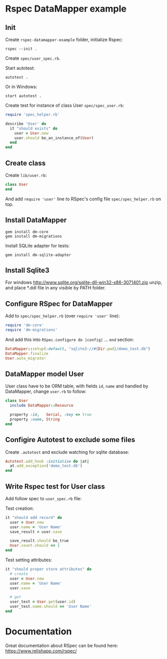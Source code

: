 Rspec DataMapper example
========================


Init
----

Create `rspec-datamapper-example` folder, initialize Rspec:

    rspec --init .

Create `spec/user_spec.rb`.

Start autotest:

    autotest .

Or in Windows:

    start autotest .


Create test for instance of class User `spec/spec_user.rb`:

```ruby
require 'spec_helper.rb'

describe 'User' do
  it "should exists" do
    user = User.new
    user.should be_an_instance_of(User)
  end
end
```

Create class
------------

Create `lib/user.rb`:

```ruby
class User
end
```

And add `require 'user'` line to RSpec's config file `spec/spec_helper.rb` on top.


Install DataMapper
------------------

    gem install dm-core
    gem install dm-migrations

Install SQLite adapter for tests:

    gem install dm-sqlite-adapter


Install Sqlite3
---------------

For windows http://www.sqlite.org/sqlite-dll-win32-x86-3071401.zip unzip, 
and place *.ddl file in any visible by PATH folder.



Configure RSpec for DataMapper
------------------------------

Add to `spec/spec_helper.rb` (over `require 'user'` line):

```ruby
require 'dm-core'
require 'dm-migrations'
```

And add this into `RSpec.configure do |config|` ... `end` section:


```ruby
DataMapper::setup(:default, "sqlite3://#{Dir.pwd}/demo_test.db")
DataMapper.finalize
User.auto_migrate!
```


DataMapper model User
---------------------

User class have to be ORM table, with fields `id`, `name`  and handled by DataMapper, 
change `user.rb` to follow:

```ruby
class User
  include DataMapper::Resource

  property :id,   Serial, :key => true
  property :name, String
end
```

Configire Autotest to exclude some files
----------------------------------------

Create `.autotest` and exclude watching for sqlite database:

```ruby
Autotest.add_hook :initialize do |at|
  at.add_exception('demo_test.db')
end
```

Write Rspec test for User class
-------------------------------

Add follow spec to `user_spec.rb` file:

Test creation:

```ruby
it "should add record" do
  user = User.new
  user.name = 'User Name'
  save_result = user.save

  save_result.should be_true
  User.count.should == 1
end
```

Test setting attributes:

```ruby
it "should proper store attributes" do
  # create
  user = User.new
  user.name = 'User Name'
  user.save

  # get
  user_test = User.get(user.id)
  user_test.name.should == 'User Name'
end
```


Documentation
=============

Great documentation about RSpec can be found here:
https://www.relishapp.com/rspec/